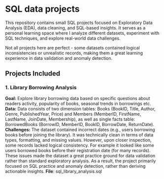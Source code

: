 # SQL data projects

This repository contains small SQL projects focused on Exploratory Data Analysis (EDA), data cleaning, and SQL-based insights. It serves as a personal learning space where I analyze different datasets, experiment with SQL techniques, and explore real-world data challenges.

Not all projects here are perfect - some datasets contained logical inconsistencies or unrealistic records, making them a great learning experience in data validation and anomaly detection.

## Projects Included

### 1. Library Borrowing Analysis

**Goal:** Explore library borrowing data based on specific questions about readers activity, popularity of books, seasonal trends in borrowings etc.
**Data:** Data consists of two dimension tables: Books (BookID, Title, Author, Genre, PublishedYear, Price) and Members (MemberID, FirstName, LastName, JoinDate, Membership), as well as single facts table: BorrowedBooks (BorrowID, MemberID, BookID, BorrowDate, ReturnDate).
**Challenges:** The dataset contained incorrect dates (e.g., users borrowing books before joining the library).
It was technically clean in terms of data types, formatting, and missing values. However, upon closer inspection, some records lacked logical consistency. For example it looked like some users borrowed books before their registration date (for many records). These issues made the dataset a great practice ground for data validation rather than standard exploratory analysis. As a result, the project primarily focused on SQL practice and anomaly detection, rather than deriving actionable insights.
**File**: sql_library_analysis.sql

